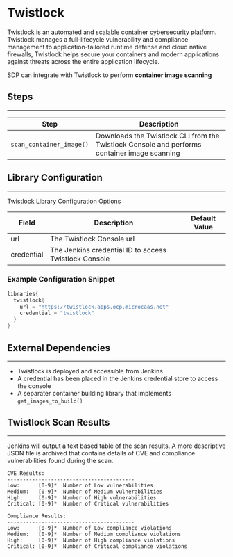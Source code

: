 # Twistlock

Twistlock is an automated and scalable container cybersecurity platform. Twistlock manages a full-lifecycle vulnerability and compliance management to application-tailored runtime defense and cloud native firewalls, Twistlock helps secure your containers and modern applications against threats across the entire application lifecycle.

SDP can integrate with Twistlock to perform **container image scanning**

## Steps
---

| Step | Description |
| ----------- | ----------- |
| ``scan_container_image()`` | Downloads the Twistlock CLI from the Twistlock Console and performs container image scanning |

## Library Configuration
---

Twistlock Library Configuration Options

| Field | Description | Default Value |
| ----------- | ----------- | ----------- |
| url | The Twistlock Console url | |
| credential | The Jenkins credential ID to access Twistlock Console | |

### Example Configuration Snippet

```groovy
libraries{
  twistlock{
    url = "https://twistlock.apps.ocp.microcaas.net"
    credential = "twistlock"
  }
}
```

## External Dependencies
---

* Twistlock is deployed and accessible from Jenkins
* A credential has been placed in the Jenkins credential store to access the console
* A separater container building library that implements ``get_images_to_build()``

## Twistlock Scan Results
---

Jenkins will output a text based table of the scan results. A more descriptive JSON file is archived that contains details of CVE and compliance vulnerabilities found during the scan.

```
CVE Results:
-----------------------------------------
Low:      [0-9]*  Number of Low vulnerabilities
Medium:   [0-9]*  Number of Medium vulnerabilities
High:     [0-9]*  Number of High vulnerabilities
Critical: [0-9]*  Number of Critical vulnerabilities

Compliance Results:
-----------------------------------------
Low:      [0-9]*  Number of Low compliance violations
Medium:   [0-9]*  Number of Medium compliance violations
High:     [0-9]*  Number of High compliance violations
Critical: [0-9]*  Number of Critical compliance violations
```